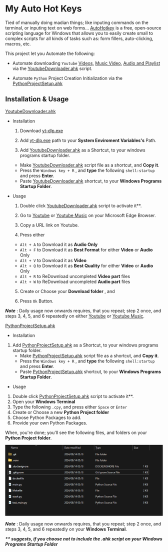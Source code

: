 # My Auto Hot Keys

Tied of manually doing madian things; like inputing commands on the terminal, or inputing text on web forms... [AutoHotkey](https://www.autohotkey.com/) is a free, open-source scripting language for Windows that allows you to easily create small to complex scripts for all kinds of tasks such as: form fillers, auto-clicking, macros, etc.

This project let you Automate the following:

- Automate downloading `Youtube` [Videos](https://www.youtube.com/), [Music Video](https://music.youtube.com/), [Audio and Playlist](https://music.youtu.be) via the [YoutubeDownloader.ahk](YoutubeDownloader.ahk) script. 

- Automate `Python` Project Creation Initialization via the [PythonProjectSetup.ahk](PythonProjectSetup.ahk)


## Installation & Usage

[YoutubeDownloader.ahk](YoutubeDownloader.ahk)
- Installation

    1. Download [yt-dlp.exe](https://github.com/yt-dlp/yt-dlp/releases)

    2. Add [yt-dlp.exe](https://github.com/yt-dlp/yt-dlp/releases) path to your **System Enviroment Variables's** Path.
    
    3. Add [YoutubeDownloader.ahk](YoutubeDownloader.ahk) as a Shortcut, to your windows programs startup folder.
    - Make [YoutubeDownloader.ahk](YoutubeDownloader.ahk) script file as a shortcut, and **Copy it**. 
    - Press the `Windows key + R` , and **type** the following `shell:startup` and press **Enter**.
    - Paste [YoutubeDownloader.ahk](YoutubeDownloader.ahk) shortcut, to your **Windows Programs Startup Folder**.

- Usage

    1. Double click [YoutubeDownloader.ahk](YoutubeDownloader.ahk) script to activate it**.
    
    2. Go to [Youtube](https://www.youtube.com/) or [Youtube Music](https://music.youtube.com/) on your Microsoft Edge Browser.
    
    3. Copy a URL link on Youtube.
    
    4. Press either
    - `Alt + A` to Download it as **Audio Only**
    - `Alt + F` to Download it as **Best Format** for either **Video** or **Audio** Only
    - `Alt + V` to Download it as **Video**
    - `Alt + Q` to Download it as **Best Quality** for either **Video** or **Audio** Only
    - `Alt + R` to ReDownload uncompleted **Video part** files
    - `Alt + W` to ReDownload uncompleted **Audio part** files
    
    5. Create or Choose your **Download folder** , and 
    
    6. Press `Ok` Button.

___Note___ : Daily usage now onwards requires, that you repeat; step 2 once, and steps 3, 4, 5, and 6 repeatedly on either [Youtube](https://www.youtube.com/) or [Youtube Music](https://music.youtube.com/).


[PythonProjectSetup.ahk](PythonProjectSetup.ahk)
- Installation

1. Add [PythonProjectSetup.ahk](PythonProjectSetup.ahk) as a Shortcut, to your windows programs startup folder.
    - Make [PythonProjectSetup.ahk](PythonProjectSetup.ahk) script file as a shortcut, and **Copy it**. 
    - Press the `Windows key + R` , and **type** the following `shell:startup` and press **Enter**.
    - Paste [PythonProjectSetup.ahk](PythonProjectSetup.ahk) shortcut, to your **Windows Programs Startup Folder**.

- Usage

1. Double click [PythonProjectSetup.ahk](PythonProjectSetup.ahk) script to activate it**.
2. Open your **Windows Terminal**
3. Type the following `.cpy`, and press either `Space` or `Enter`
4. Create or Choose a new **Python Project folder**
5. Choose Python Packages to add.
6. Provide your own Python Packages.

When, you're done; you'll see the following files, and folders on your **Python Project folder**.

![Python Project folder Content](README_DATA/python_project_output.png)


___Note___ : Daily usage now onwards requires, that you repeat; step 2 once, and steps 3, 4, 5, and 6 repeatedly on your **Windows Terminal**.


___** suggests, if you choose not to include the .ahk script on your **Windows Programs Startup Folder**___
